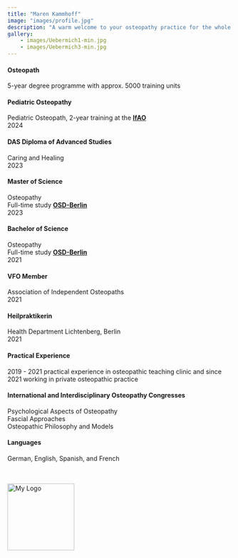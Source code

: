 ```yaml
---
title: "Maren Kammhoff"
image: "images/profile.jpg"
description: "A warm welcome to your osteopathy practice for the whole family."
gallery: 
    - images/Uebermich1-min.jpg
    - images/Uebermich3-min.jpg
---
```


#### Osteopath
5-year degree programme with approx. 5000 training units

#### Pediatric Osteopathy <br>
Pediatric Osteopath, 2-year training at the **[IfAO](https://www.ifaop.com/postgraduatkurse/kursuebersicht/ "kinderosteopathische Ausbildung")** <br>
2024

#### DAS Diploma of Advanced Studies <br>
Caring and Healing <br>
2023

#### Master of Science
Osteopathy <br> 
Full-time study **[OSD-Berlin](https://www.osteopathie-schule.de/ "Studium an der OSD")** <br>
2023 
  
#### Bachelor of Science  
Osteopathy <br>
Full-time study **[OSD-Berlin](https://www.osteopathie-schule.de/ "Studium an der OSD")**  <br>
2021
  
#### VFO Member
Association of Independent Osteopaths <br>
2021
  
#### Heilpraktikerin
Health Department Lichtenberg, Berlin <br>
2021  

#### Practical Experience <br>
2019 - 2021 practical experience in osteopathic teaching clinic and since 2021 working in private osteopathic practice
  
#### International and Interdisciplinary Osteopathy Congresses 
Psychological Aspects of Osteopathy<br>
Fascial Approaches <br> 
Osteopathic Philosophy and Models <br>

#### Languages <br>
German, English, Spanish, and French  
<br>
<br>

<img src="/images/vfo-logo-blau_gross.jpg" alt="My Logo" width="150" height="auto">
